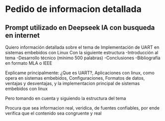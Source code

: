 # Pedido de informacion detallada 
## Prompt utilizado en Deepseek IA con busqueda en internet
Quiero información detallada sobre el tema de Implementación de UART en sistemas embebidos con Linux
Con la siguiente estructura
-Introducción al tema
-Desarrollo técnico (mínimo 500 palabras)
-Conclusiones
-Bibliografía en formato MLA o IEEE

Explicame principalmente: ¿Que es UART?, Aplicaciones con linux, como opera en sistemas embebidos, Configuraciones, Formatos de datos, ventajas y desventajas, y la implementacion principal de sistemas embebidos con linux

Pero tomando en cuenta y siguiendo la estructura del tema

Procura que sea informacion real, veridica, de fuentes confiables, por ende verifica que el contenido sea congruente y real
